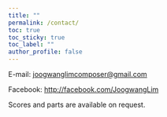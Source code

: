 ```yaml
---
title: ""
permalink: /contact/
toc: true
toc_sticky: true
toc_label: ""
author_profile: false
---
```

E-mail: joogwanglimcomposer@gmail.com

Facebook: http://facebook.com/JoogwangLim

Scores and parts are available on request.

